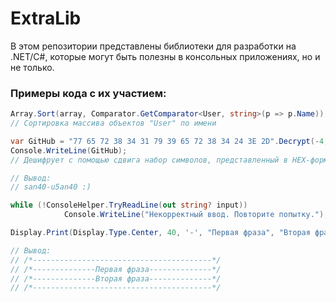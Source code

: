 # ExtraLib
В этом репозитории представлены библиотеки для разработки на .NET/C#, которые могут быть полезны в консольных приложениях, но и не только.

### Примеры кода с их участием:
```C#
Array.Sort(array, Comparator.GetComparator<User, string>(p => p.Name));
// Сортировка массива объектов "User" по имени
```

```C#
var GitHub = "77 65 72 38 34 31 79 39 65 72 38 34 24 3E 2D".Decrypt(-4, StringCrypter.Type.Hex);
Console.WriteLine(GitHub);
// Дешифрует с помощью сдвига набор символов, представленный в HEX-формате

// Вывод:
// san40-u5an40 :)
```

```C#
while (!ConsoleHelper.TryReadLine(out string? input))
            Console.WriteLine("Некорректный ввод. Повторите попытку.");
```

```C#
Display.Print(Display.Type.Center, 40, '-', "Первая фраза", "Вторая фраза");

// Вывод:
// /*----------------------------------------*/
// /*--------------Первая фраза--------------*/
// /*--------------Вторая фраза--------------*/
// /*----------------------------------------*/
```
